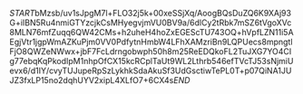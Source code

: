 $START$bMzsb/uv1sJpgM7l+FLO32j5k+00xeSSjXq/AoogBQsDuZQ6K9XAj93G+iIBN5Ru4nmiGTYzcjkCsMHyegvjmVU0BV9a/6dlCy2tRbk7mSZ6tVgoXVc8MLN76mfZuqq6QW42CMs+h2uheH4hoZxEGEScTU743OQ+hVpfLZN11i5AEgjVtr1jgpWmAZKuPjm0VV0PdfytnHmbW4LFhXAMzriBn9LQPUecs8mpngtlFjO8QWZeNWwx+jbF7FcLdrngobwph50h8m25ReEDQkoFL2TuJXG7YO4CIg77ebqKqPkodIpM1nhpOfCX15kcRCplTaUt9WL2Lthrb546efTVcTJ53sNjmiUevx6/d1IY/cvyTUJupeRpSzLykhkSdaAkuSf3UdGsctiwTePL0T+p07QiNA1JUJZ3fxLP15no2dqhUYV2xipL4XLfO7+6CX4s$END$